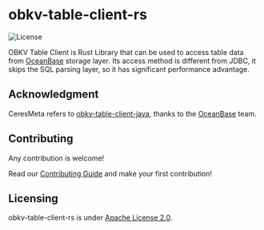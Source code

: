 # obkv-table-client-rs
![License](https://img.shields.io/badge/license-Apache--2.0-green.svg)

OBKV Table Client is Rust Library that can be used to access table data from [OceanBase](https://github.com/oceanbase/oceanbase) storage layer. Its access method is different from JDBC, it skips the SQL parsing layer, so it has significant performance advantage.

## Acknowledgment
CeresMeta refers to [obkv-table-client-java](https://github.com/oceanbase/obkv-table-client-java), thanks to the [OceanBase](https://github.com/oceanbase) team.

## Contributing
Any contribution is welcome!

Read our [Contributing Guide](https://github.com/CeresDB/ceresdb/blob/main/CONTRIBUTING.md) and make your first contribution!

## Licensing
obkv-table-client-rs is under [Apache License 2.0](./LICENSE).